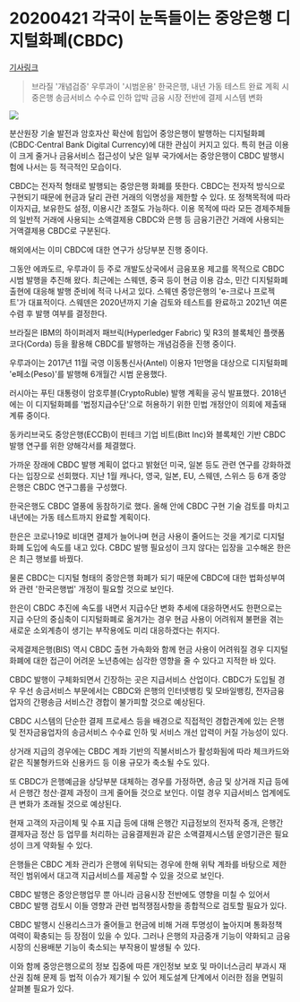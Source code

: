 # 20200421 **각국이 눈독들이는 중앙은행 디지털화폐(CBDC)**

[기사링크](<https://n.news.naver.com/article/030/0002878924>)



> 브라질 '개념검증' 우루과이 '시범운용'
> 한국은행, 내년 가동 테스트 완료 계획
> 시중은행 송금서비스 수수료 인하 압박
> 금융 시장 전반에 결제 시스템 변화



![](https://imgnews.pstatic.net/image/030/2020/04/20/0002878924_001_20200421072506947.jpg?type=w430)



  분산원장 기술 발전과 암호자산 확산에 힘입어 중앙은행이 발행하는 디지털화폐(CBDC·Central Bank Digital Currency)에 대한 관심이 커지고 있다. 특히 현금 이용이 크게 줄거나 금융서비스 접근성이 낮은 일부 국가에서는 중앙은행이 CBDC 발행시험에 나서는 등 적극적인 모습이다.



CBDC는 전자적 형태로 발행되는 중앙은행 화폐를 뜻한다. CBDC는 전자적 방식으로 구현되기 때문에 현금과 달리 관련 거래의 익명성을 제한할 수 있다. 또 정책목적에 따라 이자지급, 보유한도 설정, 이용시간 조절도 가능하다. 이용 목적에 따라 모든 경제주체들의 일반적 거래에 사용되는 소액결제용 CBDC와 은행 등 금융기관간 거래에 사용되는 거액결제용 CBDC로 구분된다.



해외에서는 이미 CBDC에 대한 연구가 상당부분 진행 중이다.



그동안 에콰도르, 우루과이 등 주로 개발도상국에서 금융포용 제고를 목적으로 CBDC 시범 발행을 추진해 왔다. 최근에는 스웨덴, 중국 등이 현금 이용 감소, 민간 디지털화폐 출현에 대응해 발행 준비에 적극 나서고 있다. 스웨덴 중앙은행의 'e-크로나 프로젝트'가 대표적이다. 스웨덴은 2020년까지 기술 검토와 테스트를 완료하고 2021년 여론 수렴 후 발행 여부를 결정한다.



브라질은 IBM의 하이퍼레저 패브릭(Hyperledger Fabric) 및 R3의 블록체인 플랫폼 코다(Corda) 등을 활용해 CBDC를 발행하는 개념검증을 진행 중이다.



우루과이는 2017년 11월 국영 이동통신사(Antel) 이용자 1만명을 대상으로 디지털화폐 'e페소(Peso)'를 발행해 6개월간 시범 운용했다.



러시아는 푸틴 대통령이 암호루블(CryptoRuble) 발행 계획을 공식 발표했다. 2018년에는 이 디지털화폐를 '법정지급수단'으로 허용하기 위한 민법 개정안이 의회에 제출돼 계류 중이다.



동카리브국도 중앙은행(ECCB)이 핀테크 기업 비트(Bitt Inc)와 블록체인 기반 CBDC 발행 연구를 위한 양해각서를 체결했다.



가까운 장래에 CBDC 발행 계획이 없다고 밝혔던 미국, 일본 등도 관련 연구를 강화하겠다는 입장으로 선회했다. 지난 1월 캐나다, 영국, 일본, EU, 스웨덴, 스위스 등 6개 중앙은행은 CBDC 연구그룹을 구성했다.



한국은행도 CBDC 열풍에 동참하기로 했다. 올해 안에 CBDC 구현 기술 검토를 마치고 내년에는 가동 테스트까지 완료할 계획이다.



한은은 코로나19로 비대면 결제가 늘어나며 현금 사용이 줄어드는 것을 계기로 디지털화폐 도입에 속도를 내고 있다. CBDC 발행 필요성이 크지 않다는 입장을 고수해온 한은은 최근 행보를 바꿨다.



물론 CBDC는 디지털 형태의 중앙은행 화폐가 되기 때문에 CBDC에 대한 법화성부여와 관련 '한국은행법' 개정이 필요할 것으로 보인다.



한은이 CBDC 추진에 속도를 내면서 지급수단 변화 추세에 대응하면서도 한편으로는 지급 수단의 중심축이 디지털화폐로 옮겨가는 경우 현금 사용이 어려워져 불편을 겪는 새로운 소외계층이 생기는 부작용에도 미리 대응하겠다는 취지다.



국제결제은행(BIS) 역시 CBDC 출현 가속화와 함께 현금 사용이 어려워질 경우 디지털화폐에 대한 접근이 어려운 노년층에는 심각한 영향을 줄 수 있다고 지적한 바 있다.



CBDC 발행이 구체화되면서 긴장하는 곳은 지급서비스 산업이다. CBDC가 도입될 경우 우선 송금서비스 부문에서는 CBDC와 은행의 인터넷뱅킹 및 모바일뱅킹, 전자금융업자의 간평송금 서비스간 경합이 불가피할 것으로 예상된다.  



CBDC 시스템의 단순한 결제 프로세스 등을 배경으로 직접적인 경합관계에 있는 은행 및 전자금융업자의 송금서비스 수수료 인하 및 서비스 개선 압력이 커질 가능성이 있다.



상거래 지급의 경우에는 CBDC 계좌 기반의 직불서비스가 활성화됨에 따라 체크카드와 같은 직불형카드와 신용카드 등 이용 규모가 축소될 수도 있다.



또 CBDC가 은행예금을 상당부분 대체하는 경우를 가정하면, 송금 및 상거래 지급 등에서 은행간 청산·결제 과정이 크게 줄어들 것으로 보인다. 이럴 경우 지급서비스 업계에도 큰 변화가 초래될 것으로 예상된다.



현재 고객의 자금이체 및 수표 지급 등에 대해 은행간 지급정보의 전자적 중개, 은행간 결제자금 정산 등 업무를 처리하는 금융결제원과 같은 소액결제시스템 운영기관은 필요성이 크게 약화될 수 있다.



은행들은 CBDC 계좌 관리가 은행에 위탁되는 경우에 한해 위탁 계좌를 바탕으로 제한적인 범위에서 대고객 지급서비스를 제공할 수 있을 것으로 보인다.



CBDC 발행은 중앙은행업무 뿐 아니라 금융시장 전반에도 영향을 미칠 수 있어서 CBDC 발행 검토시 이들 영향과 관련 법적쟁점사항을 종합적으로 검토할 필요가 있다.



CBDC 발행시 신용리스크가 줄어들고 현금에 비해 거래 투명성이 높아지며 통화정책 여력이 확충되는 등 장점이 있을 수 있다. 그러나 은행의 자금중개 기능이 약화되고 금융시장의 신용배분 기능이 축소되는 부작용이 발생될 수 있다.



이와 함께 중앙은행으로의 정보 집중에 따른 개인정보 보호 및 마이너스금리 부과시 재산권 침해 문제 등 법적 이슈가 제기될 수 있어 제도설계 단계에서 이러한 점을 면밀히 살펴볼 필요가 있다.  